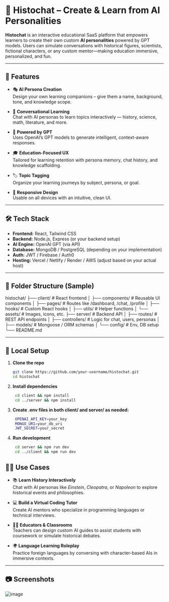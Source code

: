 # 🧠 Histochat – Create & Learn from AI Personalities

**Histochat** is an interactive educational SaaS platform that empowers learners to create their own custom **AI personalities** powered by GPT models. Users can simulate conversations with historical figures, scientists, fictional characters, or any custom mentor—making education immersive, personalized, and fun.

---

## 🚀 Features

- 🎭 **AI Persona Creation**  
  Design your own learning companions – give them a name, background, tone, and knowledge scope.

- 💬 **Conversational Learning**  
  Chat with AI personas to learn topics interactively — history, science, math, literature, and more.

- 🧠 **Powered by GPT**  
  Uses OpenAI’s GPT models to generate intelligent, context-aware responses.

- 🎓 **Education-Focused UX**  
  Tailored for learning retention with persona memory, chat history, and knowledge scaffolding.

- 🏷️ **Topic Tagging**  
  Organize your learning journeys by subject, persona, or goal.

- 📱 **Responsive Design**  
  Usable on all devices with an intuitive, clean UI.

---

## 🛠️ Tech Stack

- **Frontend:** React, Tailwind CSS
- **Backend:** Node.js, Express (or your backend setup)
- **AI Engine:** OpenAI GPT (via API)
- **Database:** MongoDB / PostgreSQL (depending on your implementation)
- **Auth:** JWT / Firebase / Auth0
- **Hosting:** Vercel / Netlify / Render / AWS (adjust based on your actual host)

---

## 📁 Folder Structure (Sample)

histochat/
├── client/ # React frontend
│ ├── components/ # Reusable UI components
│ ├── pages/ # Routes like /dashboard, /chat, /profile
│ ├── hooks/ # Custom React hooks
│ ├── utils/ # Helper functions
│ └── assets/ # Images, icons, etc.
├── server/ # Backend API
│ ├── routes/ # REST API endpoints
│ ├── controllers/ # Logic for chat, users, personas
│ ├── models/ # Mongoose / ORM schemas
│ └── config/ # Env, DB setup
└── README.md

---

## 🧪 Local Setup

1. **Clone the repo**
   ```bash
   git clone https://github.com/your-username/histochat.git
   cd histochat

2. **Install dependencies**
   ```bash
    cd client && npm install
    cd ../server && npm install

3. **Create .env files in both client/ and server/ as needed:**
   ```bash
    OPENAI_API_KEY=your_key
    MONGO_URI=your_db_uri
    JWT_SECRET=your_secret

4. **Run development**
   ```bash
    cd server && npm run dev
    cd ../client && npm run dev

## 🧑‍🏫 Use Cases

- 📚 **Learn History Interactively**  
  Chat with AI personas like *Einstein*, *Cleopatra*, or *Napoleon* to explore historical events and philosophies.

- 💻 **Build a Virtual Coding Tutor**  
  Create AI mentors who specialize in programming languages or technical interviews.

- 👩‍🏫 **Educators & Classrooms**  
  Teachers can design custom AI guides to assist students with coursework or simulate historical debates.

- 🌍 **Language Learning Roleplay**  
  Practice foreign languages by conversing with character-based AIs in immersive contexts.

---

## 📷 Screenshots

![image](https://github.com/user-attachments/assets/a26da74a-261e-47c8-9170-97559e068738)



